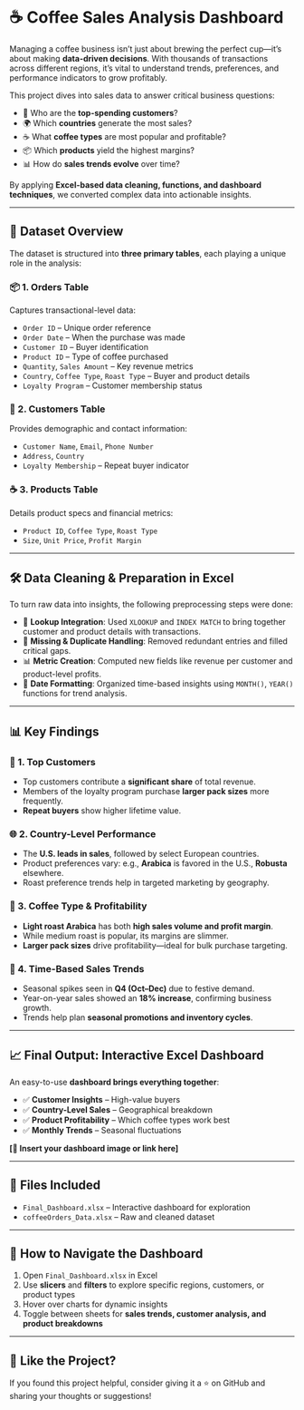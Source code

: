 
# ☕ Coffee Sales Analysis Dashboard

Managing a coffee business isn’t just about brewing the perfect cup—it’s about making **data-driven decisions**. With thousands of transactions across different regions, it’s vital to understand trends, preferences, and performance indicators to grow profitably.

This project dives into sales data to answer critical business questions:

- 💎 Who are the **top-spending customers**?  
- 🌍 Which **countries** generate the most sales?  
- ☕ What **coffee types** are most popular and profitable?  
- 📦 Which **products** yield the highest margins?  
- 📊 How do **sales trends evolve** over time?

By applying **Excel-based data cleaning, functions, and dashboard techniques**, we converted complex data into actionable insights.

---

## 📁 Dataset Overview

The dataset is structured into **three primary tables**, each playing a unique role in the analysis:

### 📦 1. Orders Table  
Captures transactional-level data:
- `Order ID` – Unique order reference  
- `Order Date` – When the purchase was made  
- `Customer ID` – Buyer identification  
- `Product ID` – Type of coffee purchased  
- `Quantity`, `Sales Amount` – Key revenue metrics  
- `Country`, `Coffee Type`, `Roast Type` – Buyer and product details  
- `Loyalty Program` – Customer membership status  

### 👤 2. Customers Table  
Provides demographic and contact information:
- `Customer Name`, `Email`, `Phone Number`  
- `Address`, `Country`  
- `Loyalty Membership` – Repeat buyer indicator  

### ☕ 3. Products Table  
Details product specs and financial metrics:
- `Product ID`, `Coffee Type`, `Roast Type`  
- `Size`, `Unit Price`, `Profit Margin`

---

## 🛠 Data Cleaning & Preparation in Excel

To turn raw data into insights, the following preprocessing steps were done:

- 🔗 **Lookup Integration**: Used `XLOOKUP` and `INDEX MATCH` to bring together customer and product details with transactions.  
- 🚫 **Missing & Duplicate Handling**: Removed redundant entries and filled critical gaps.  
- 📊 **Metric Creation**: Computed new fields like revenue per customer and product-level profits.  
- 📅 **Date Formatting**: Organized time-based insights using `MONTH()`, `YEAR()` functions for trend analysis.

---

## 📊 Key Findings

### 👥 1. Top Customers  
- Top customers contribute a **significant share** of total revenue.  
- Members of the loyalty program purchase **larger pack sizes** more frequently.  
- **Repeat buyers** show higher lifetime value.

### 🌐 2. Country-Level Performance  
- The **U.S. leads in sales**, followed by select European countries.  
- Product preferences vary: e.g., **Arabica** is favored in the U.S., **Robusta** elsewhere.  
- Roast preference trends help in targeted marketing by geography.

### 💸 3. Coffee Type & Profitability  
- **Light roast Arabica** has both **high sales volume and profit margin**.  
- While medium roast is popular, its margins are slimmer.  
- **Larger pack sizes** drive profitability—ideal for bulk purchase targeting.

### 📅 4. Time-Based Sales Trends  
- Seasonal spikes seen in **Q4 (Oct–Dec)** due to festive demand.  
- Year-on-year sales showed an **18% increase**, confirming business growth.  
- Trends help plan **seasonal promotions and inventory cycles**.

---

## 📈 Final Output: Interactive Excel Dashboard

An easy-to-use **dashboard brings everything together**:

- ✅ **Customer Insights** – High-value buyers  
- ✅ **Country-Level Sales** – Geographical breakdown  
- ✅ **Product Profitability** – Which coffee types work best  
- ✅ **Monthly Trends** – Seasonal fluctuations  

**[📸 Insert your dashboard image or link here]**

---

## 📂 Files Included

- `Final_Dashboard.xlsx` – Interactive dashboard for exploration  
- `coffeeOrders_Data.xlsx` – Raw and cleaned dataset  

---

## 🧭 How to Navigate the Dashboard

1. Open `Final_Dashboard.xlsx` in Excel  
2. Use **slicers** and **filters** to explore specific regions, customers, or product types  
3. Hover over charts for dynamic insights  
4. Toggle between sheets for **sales trends, customer analysis, and product breakdowns**

---
## 🌟 Like the Project?

If you found this project helpful, consider giving it a ⭐ on GitHub and sharing your thoughts or suggestions!
